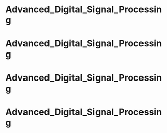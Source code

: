 # Advanced_Digital_Signal_Processing
# Advanced_Digital_Signal_Processing
# Advanced_Digital_Signal_Processing
# Advanced_Digital_Signal_Processing
